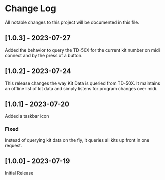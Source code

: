 # Change Log

All notable changes to this project will be documented in this file.
 
## [1.0.3] - 2023-07-27
 
Added the behavior to query the TD-50X for the current kit number on midi connect and by the press of a button.

## [1.0.2] - 2023-07-24
 
This release changes the way Kit Data is queried from TD-50X. It maintains an offline list of kit data and simply listens for program changes over midi.
 
## [1.0.1] - 2023-07-20

Added a taskbar icon

### Fixed

Instead of querying kit data on the fly, it queries all kits up front in one request.
 
## [1.0.0] - 2023-07-19
 
Initial Release